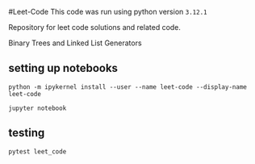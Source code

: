 #Leet-Code
This code was run using python version `3.12.1`

Repository for leet code solutions and related code.

Binary Trees and Linked List Generators


## setting up notebooks
```shell
python -m ipykernel install --user --name leet-code --display-name leet-code
```

```shell
jupyter notebook
```

## testing
```shell
pytest leet_code
```